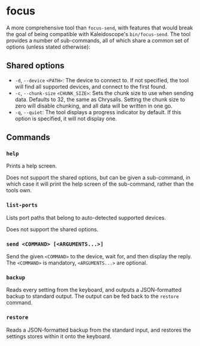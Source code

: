 # focus

A more comprehensive tool than `focus-send`, with features that would break the
goal of being compatible with Kaleidoscope's `bin/focus-send`. The tool provides
a number of sub-commands, all of which share a common set of options (unless
stated otherwise):

## Shared options

- `-d`, `--device` `<PATH>`: The device to connect to. If not specified, the
  tool will find all supported devices, and connect to the first found.
- `-c`, `--chunk-size` `<CHUNK_SIZE>`: Sets the chunk size to use when sending data. Defaults to 32, the same as Chrysalis. Setting the chunk size to zero will disable chunking, and all data will be written in one go.
- `-q`, `--quiet`: The tool displays a progress indicator by default. If this
  option is specified, it will not display one.

## Commands

### `help`

Prints a help screen.

Does not support the shared options, but can be given a sub-command, in which
case it will print the help screen of the sub-command, rather than the tools
own.

### `list-ports`

Lists port paths that belong to auto-detected supported devices.

Does not support the shared options.

### `send <COMMAND> [<ARGUMENTS...>]`

Send the given `<COMMAND>` to the device, wait for, and then display the reply.
The `<COMMAND>` is mandatory, `<ARGUMENTS...>` are optional.

### `backup`

Reads every setting from the keyboard, and outputs a JSON-formatted backup to
standard output. The output can be fed back to the `restore` command.

### `restore`

Reads a JSON-formatted backup from the standard input, and restores the settings
stores within it onto the keyboard.
